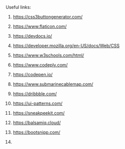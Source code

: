 Useful links:

1. https://css3buttongenerator.com/

2. https://www.flaticon.com/

3. https://devdocs.io/

4. https://developer.mozilla.org/en-US/docs/Web/CSS

5. https://www.w3schools.com/html/

6. https://www.codeply.com/

7. https://codepen.io/

8. https://www.submarinecablemap.com/

9. https://dribbble.com/

10. https://ui-patterns.com/

11. https://sneakpeekit.com/

12. https://balsamiq.cloud/

13. https://bootsnipp.com/

14. 
